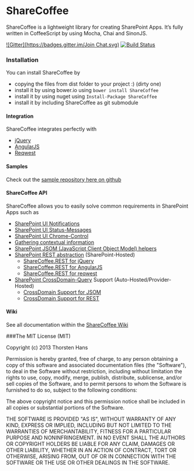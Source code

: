 # ShareCoffee

ShareCoffee is a lightweight library for creating SharePoint Apps. It’s fully written in CoffeeScript by using Mocha, Chai and SinonJS.

[![Gitter](https://badges.gitter.im/Join Chat.svg)](https://gitter.im/ShareCoffee/ShareCoffee?utm_source=badge&utm_medium=badge&utm_campaign=pr-badge)
[![Build Status](https://travis-ci.org/ShareCoffee/ShareCoffee.svg?branch=master)](https://travis-ci.org/ShareCoffee/ShareCoffee)

### Installation

You can install ShareCoffee by
  * copying the files from dist folder to your project :) (dirty one)
  * install it by using bower.io using `bower install ShareCoffee`
  * install it by using nuget using `Install-Package ShareCoffee`
  * install it by including ShareCoffee as git submodule

#### Integration
ShareCoffee integrates perfectly with
  * [jQuery](https://github.com/jquery/jquery)
  * [AngularJS](https://github.com/angular/angular.js)
  * [Reqwest](https://github.com/ded/reqwest)

#### Samples

Check out the [sample repository here on github](https://github.com/ThorstenHans/ShareCoffee.Samples/)
#### ShareCoffee API
ShareCoffee allows you to easily solve common requirements in SharePoint Apps such as
  * [SharePoint UI Notifications](https://github.com/ThorstenHans/ShareCoffee/wiki/ShareCoffee.UI)
  * [SharePoint UI Status-Messages](https://github.com/ThorstenHans/ShareCoffee/wiki/ShareCoffee.UI#sharecoffeeuishowstatus)
  * [SharePoint UI Chrome-Control](https://github.com/ThorstenHans/ShareCoffee/wiki/ShareCoffee.UI#sharecoffeeuiloadappchrome)
  * [Gathering contextual information](https://github.com/ThorstenHans/ShareCoffee/wiki/ShareCoffee.Commons)
  * [SharePoint JSOM (JavaScript Client Object Model) helpers](https://github.com/ThorstenHans/ShareCoffee/wiki/ShareCoffee.CSOM)
  * [SharePoint REST abstraction](https://github.com/ThorstenHans/ShareCoffee/wiki/ShareCoffee.REST) (SharePoint-Hosted)
    * [ShareCoffee.REST for jQuery](https://github.com/ThorstenHans/ShareCoffee/wiki/ShareCoffee.REST.jQuery)
    * [ShareCoffee.REST for AngularJS](https://github.com/ThorstenHans/ShareCoffee/wiki/ShareCoffee.REST.angularJS)
    * [ShareCoffee.REST for reqwest](https://github.com/ThorstenHans/ShareCoffee/wiki/ShareCoffee.REST.reqwest)
  * [SharePoint CrossDomain-Query](https://github.com/ThorstenHans/ShareCoffee/wiki/ShareCoffee.CrossDomain) Support (Auto-Hosted/Provider-Hosted)
    * [CrossDomain Support for JSOM](https://github.com/ThorstenHans/ShareCoffee/wiki/ShareCoffee.CrossDomain.CSOM)
    * [CrossDomain Support for REST](https://github.com/ThorstenHans/ShareCoffee/wiki/ShareCoffee.CrossDomain.REST)


#### Wiki

See all documentation within the [ShareCoffee Wiki](https://github.com/ThorstenHans/ShareCoffee/wiki/_pages)

###The MIT License (MIT)

Copyright (c) 2013 Thorsten Hans

Permission is hereby granted, free of charge, to any person obtaining a copy of
this software and associated documentation files (the "Software"), to deal in
the Software without restriction, including without limitation the rights to
use, copy, modify, merge, publish, distribute, sublicense, and/or sell copies of
the Software, and to permit persons to whom the Software is furnished to do so,
subject to the following conditions:

The above copyright notice and this permission notice shall be included in all
copies or substantial portions of the Software.

THE SOFTWARE IS PROVIDED "AS IS", WITHOUT WARRANTY OF ANY KIND, EXPRESS OR
IMPLIED, INCLUDING BUT NOT LIMITED TO THE WARRANTIES OF MERCHANTABILITY, FITNESS
FOR A PARTICULAR PURPOSE AND NONINFRINGEMENT. IN NO EVENT SHALL THE AUTHORS OR
COPYRIGHT HOLDERS BE LIABLE FOR ANY CLAIM, DAMAGES OR OTHER LIABILITY, WHETHER
IN AN ACTION OF CONTRACT, TORT OR OTHERWISE, ARISING FROM, OUT OF OR IN
CONNECTION WITH THE SOFTWARE OR THE USE OR OTHER DEALINGS IN THE SOFTWARE.
